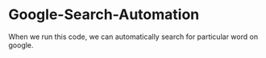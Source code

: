 # Google-Search-Automation
When we run this code, we can automatically search for particular word on google.
